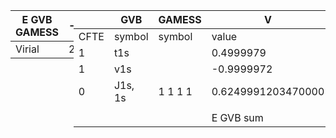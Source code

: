 <div class="grid-wrapper" id="integrals-table-1">

<div id="table1">

| E GVB GAMESS | -0.49999928 |
| ------------ | ----------- |
| Virial       | 2.00        |

</div>

<div id="table2">

|      | GVB     | GAMESS  | V                  | A\*V          |
| ---- | ------- | ------- | ------------------ | ------------- |
| CFTE | symbol  | symbol  | value              | result        |
| 1    | t1s     |         | 0.4999979          | 0.4999979000  |
| 1    | v1s     |         | -0.9999972         | -0.9999972000 |
| 0    | J1s, 1s | 1 1 1 1 | 0.6249991203470000 | 0.0000000000  |
|      |         |         |                    |               |
|      |         |         | E GVB sum          | -0.4999993000 |

</div>

</div>

<style>
  .grid-wrapper {
    display: grid;
    grid-row: auto auto;
    grid-template-columns: 20% 80%;
  }
</style>

